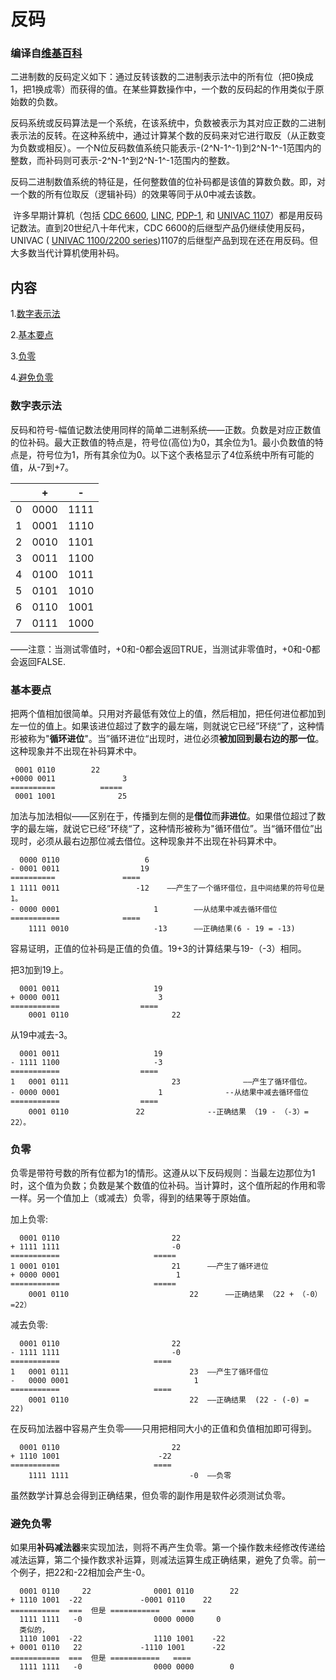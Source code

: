 # 反码

### 编译自[维基百科]([https://en.wikipedia.org/wiki/Ones%27_complement](https://en.wikipedia.org/wiki/Ones'_complement))

​		 二进制数的反码定义如下：通过反转该数的二进制表示法中的所有位（把0换成1，把1换成零）而获得的值。在某些算数操作中，一个数的反码起的作用类似于原始数的负数。

​		反码系统或反码算法是一个系统，在该系统中，负数被表示为其对应正数的二进制表示法的反转。在这种系统中，通过计算某个数的反码来对它进行取反（从正数变为负数或相反）。一个N位反码数值系统只能表示-(2^N-1^-1)到2^N-1^-1范围内的整数，而补码则可表示-2^N-1^到2^N-1^-1范围内的整数。

​		反码二进制数值系统的特征是，任何整数值的位补码都是该值的算数负数。即，对一个数的所有位取反（逻辑补码）的效果等同于从0中减去该数。

​		许多早期计算机（包括 [CDC 6600](https://en.wikipedia.org/wiki/CDC_6600), [LINC](https://en.wikipedia.org/wiki/LINC), [PDP-1](https://en.wikipedia.org/wiki/PDP-1), 和 [UNIVAC 1107](https://en.wikipedia.org/wiki/UNIVAC_1100/2200_series#1107)）都是用反码记数法。直到20世纪八十年代末，CDC 6600的后继型产品仍继续使用反码， UNIVAC ( [UNIVAC 1100/2200 series](https://en.wikipedia.org/wiki/UNIVAC_1100/2200_series))1107的后继型产品到现在还在用反码。但大多数当代计算机使用补码。

## 内容

1.[数字表示法](#num_representation)

2.[基本要点](#Basics)

3.[负零](#nagative_zero)

4.[避免负零](#avoiding_negative_zero)

### <span id="num_representation">数字表示法</span>

反码和符号-幅值记数法使用同样的简单二进制系统——正数。负数是对应正数值的位补码。最大正数值的特点是，符号位(高位)为0，其余位为1。最小负数值的特点是，符号位为1，所有其余位为0。以下这个表格显示了4位系统中所有可能的值，从-7到+7。

|      |  +   |  -   |
| :--: | :--: | :--: |
|  0   | 0000 | 1111 |
|  1   | 0001 | 1110 |
|  2   | 0010 | 1101 |
|  3   | 0011 | 1100 |
|  4   | 0100 | 1011 |
|  5   | 0101 | 1010 |
|  6   | 0110 | 1001 |
|  7   | 0111 | 1000 |

——注意：当测试零值时，+0和-0都会返回TRUE，当测试非零值时，+0和-0都会返回FALSE.

### <span id="Basics">基本要点</span>

​		把两个值相加很简单。只用对齐最低有效位上的值，然后相加，把任何进位都加到左一位的值上。如果该进位超过了数字的最左端，则就说它已经”环绕“了，这种情形被称为"**循环进位**"。当”循环进位“出现时，进位必须**被加回到最右边的那一位**。这种现象并不出现在补码算术中。

```
 0001 0110        22
+0000 0011				 3
==========			=====
 0001 1001				25
```

​		加法与加法相似——区别在于，传播到左侧的是**借位**而**非进位**。如果借位超过了数字的最左端，就说它已经”环绕“了，这种情形被称为"循环借位”。当“循环借位”出现时，必须从最右边那位减去借位。这种现象并不出现在补码算术中。

```
  0000 0110 				  6
- 0001 0011				 	 19
==========				 ====
1 1111 0011					-12    ——产生了一个循环借位，且中间结果的符号位是1。
- 0000 0001						1		 ——从结果中减去循环借位
===========				 ====
	1111 0010					-13		 ——正确结果(6 - 19 = -13)
```

容易证明，正值的位补码是正值的负值。19+3的计算结果与19-（-3）相同。

把3加到19上。

```
  0001 0011						19
+ 0000 0011						 3
===========					 ====  
	0001 0110						22	
```

从19中减去-3。

```
  0001 0011						19
- 1111 1100						-3
===========					 ====
1	0001 0111						23				——产生了循环借位。
- 0000 0001						 1				--从结果中减去循环借位
===========					 ====
	0001 0110 			    22				--正确结果 （19 - （-3）= 22）。
```

### <span id="nagative_zero">负零</span>

​		负零是带符号数的所有位都为1的情形。这遵从以下反码规则：当最左边那位为1时，这个值为负数；负数是某个数值的位补码。当计算时，这个值所起的作用和零一样。另一个值加上（或减去）负零，得到的结果等于原始值。

加上负零:

```
  0001 0110 						22
+ 1111 1111 						-0
===========						=====
1 0001 0101  						21		——产生了循环进位
+ 0000 0001							 1
===========						=====
	0001 0110							22		——正确结果 （22 + （-0）=22）
```

减去负零:

```
  0001 0110							22
- 1111 1111							-0
===========						====
1	0001 0111							23	——产生了循环借位
-	0000 0001							 1
===========						====
	0001 0110							22	——正确结果  (22 - (-0) = 22)
```

在反码加法器中容易产生负零——只用把相同大小的正值和负值相加即可得到。

```
  0001 0110							22
+ 1110 1001						 -22
===========						====
	1111 1111							-0	——负零
```

虽然数学计算总会得到正确结果，但负零的副作用是软件必须测试负零。

### <span id="avoiding_negative_zero">避免负零</span>

​		如果用**补码减法器**来实现加法，则将不再产生负零。第一个操作数未经修改传递给减法运算，第二个操作数求补运算，则减法运算生成正确结果，避免了负零。前一个例子，把22和-22相加会产生-0。

```
  0001 0110		22				0001 0110		 22
+ 1110 1001  -22			 -0001 0110    22	
===========  ===  但是 ===========	 === 
  1111 1111   -0				0000 0000     0
  类似的，
  1110 1001  -22				1110 1001    -22
+ 0001 0110   22			 -1110 1001		 -22	
===========  ===  但是 ===========   ====
  1111 1111   -0				0000 0000 		 0
```



